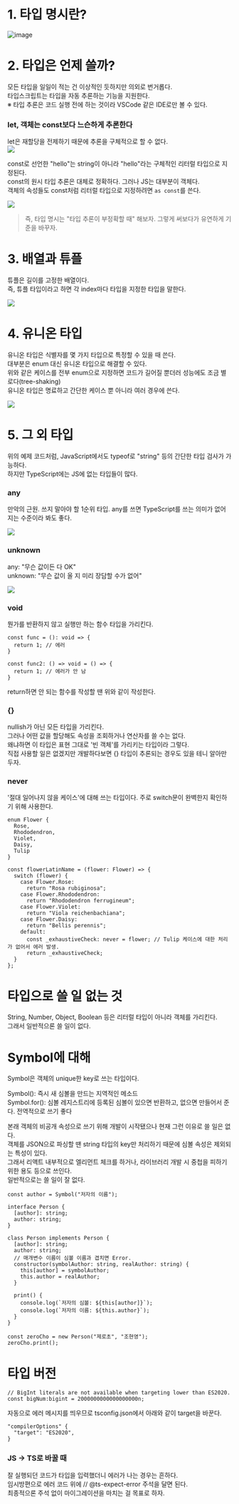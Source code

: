 # 1. 타입 명시란?
![image](https://user-images.githubusercontent.com/39308313/267523843-cae7aa92-2300-41c9-a737-64173f2f264f.png)

# 2. 타입은 언제 쓸까?

모든 타입을 일일이 적는 건 이상적인 듯하지만 의외로 번거롭다.  
타입스크립트는 타입을 자동 추론하는 기능을 지원한다.  
※ 타입 추론은 코드 실행 전에 하는 것이라 VSCode 같은 IDE로만 볼 수 있다.

### let, 객체는 const보다 느슨하게 추론한다

let은 재할당을 전제하기 때문에 추론을 구체적으로 할 수 없다.  
![](https://user-images.githubusercontent.com/39308313/267523918-2b59014c-6ab5-45c8-a7c8-3a7a7a344d30.png)

const로 선언한 "hello"는 string이 아니라 "hello"라는 구체적인 리터럴 타입으로 지정된다.  
const의 원시 타입 추론은 대체로 정확하다. 그러나 JS는 대부분이 객체다.  
객체의 속성들도 const처럼 리터럴 타입으로 지정하려면 `as const`를 쓴다.

![](https://user-images.githubusercontent.com/39308313/267523923-028d091a-7f39-477c-bd3e-693d94714680.png)

> 즉, 타입 명시는 "타입 추론이 부정확할 때" 해보자. 그렇게 써보다가 유연하게 기준을 바꾸자.  

# 3. 배열과 튜플

튜플은 길이를 고정한 배열이다.  
즉, 튜플 타입이라고 하면 각 index마다 타입을 지정한 타입을 말한다.

![](https://user-images.githubusercontent.com/39308313/267523936-6bf10599-022f-434c-8e87-40f778d49cb7.png)

# 4. 유니온 타입

유니온 타입은 식별자를 몇 가지 타입으로 특정할 수 있을 때 쓴다.  
대부분은 enum 대신 유니온 타입으로 해결할 수 있다.  
위와 같은 케이스를 전부 enum으로 지정하면 코드가 길어질 뿐더러 성능에도 조금 별로다(tree-shaking)  
유니온 타입은 명료하고 간단한 케이스 뿐 아니라 여러 경우에 쓴다.  

![](https://user-images.githubusercontent.com/39308313/267523940-911febfc-4149-4c14-b573-162e8442e4ef.png)

# 5. 그 외 타입

위의 예제 코드처럼, JavaScript에서도 typeof로 "string" 등의 간단한 타입 검사가 가능하다.  
하지만 TypeScript에는 JS에 없는 타입들이 많다.  

### any
만악의 근원. 쓰지 말아야 할 1순위 타입.
any를 쓰면 TypeScript를 쓰는 의미가 없어지는 수준이라 봐도 좋다.

![](https://user-images.githubusercontent.com/39308313/267523912-a8acc044-bc04-4c6c-b4b2-c6b2d846e3ef.png)

### unknown

any: "무슨 값이든 다 OK"  
unknown: "무슨 값이 올 지 미리 장담할 수가 없어"

![](https://user-images.githubusercontent.com/39308313/267523947-0dcff004-2de0-44ed-9002-53a160f82bd3.png)

### void
뭔가를 반환하지 않고 실행만 하는 함수 타입을 가리킨다.  

```
const func = (): void => {
  return 1; // 에러
}

const func2: () => void = () => {
  return 1; // 에러가 안 남
}
```

return하면 안 되는 함수를 작성할 땐 위와 같이 작성한다.

### {}
nullish가 아닌 모든 타입을 가리킨다.  
그러나 어떤 값을 할당해도 속성을 조회하거나 연산자를 쓸 수는 없다.  
왜냐하면 이 타입은 표현 그대로 '빈 객체'를 가리키는 타입이라 그렇다.  
직접 사용할 일은 없겠지만 개발하다보면 {} 타입이 추론되는 경우도 있을 테니 알아만 두자.  

### never
'절대 일어나지 않을 케이스'에 대해 쓰는 타입이다.
주로 switch문이 완벽한지 확인하기 위해 사용한다.
```
enum Flower {
  Rose,
  Rhododendron,
  Violet,
  Daisy,
  Tulip
}

const flowerLatinName = (flower: Flower) => {
  switch (flower) {
    case Flower.Rose:
      return "Rosa rubiginosa";
    case Flower.Rhododendron:
      return "Rhododendron ferrugineum";
    case Flower.Violet:
      return "Viola reichenbachiana";
    case Flower.Daisy:
      return "Bellis perennis";
    default:
      const _exhaustiveCheck: never = flower; // Tulip 케이스에 대한 처리가 없어서 에러 발생. 
      return _exhaustiveCheck;
  }
};
```

# 타입으로 쓸 일 없는 것

String, Number, Object, Boolean 등은 리터럴 타입이 아니라 객체를 가리킨다.  
그래서 일반적으론 쓸 일이 없다.  

# Symbol에 대해

Symbol은 객체의 unique한 key로 쓰는 타입이다.  

Symbol(): 즉시 새 심볼을 만드는 지역적인 메소드  
Symbol.for(): 심볼 레지스트리에 등록된 심볼이 있으면 반환하고, 없으면 만들어서 준다. 전역적으로 쓰기 좋다  

본래 객체의 비공개 속성으로 쓰기 위해 개발이 시작됐으나 현재 그런 이유로 쓸 일은 없다.  
객체를 JSON으로 파싱할 땐 string 타입의 key만 처리하기 때문에 심볼 속성은 제외되는 특성이 있다.  
그래서 리액트 내부적으로 엘리먼트 체크를 하거나, 라이브러리 개발 시 중첩을 피하기 위한 용도 등으로 쓰인다.  
일반적으로는 쓸 일이 잘 없다.  

```
const author = Symbol("저자의 이름");

interface Person {
  [author]: string;
  author: string;
}

class Person implements Person {
  [author]: string;
  author: string;
  // 매개변수 이름이 심볼 이름과 겹치면 Error.
  constructor(symbolAuthor: string, realAuthor: string) {
    this[author] = symbolAuthor;
    this.author = realAuthor;
  }

  print() {
    console.log(`저자의 심볼: ${this[author]}`);
    console.log(`저자의 이름: ${this.author}`);
  }
}

const zeroCho = new Person("제로초", "조현영");
zeroCho.print();
```

# 타입 버전
```
// BigInt literals are not available when targeting lower than ES2020.
const bigNum:bigint = 2000000000000000000n;
```

자동으로 에러 메시지를 띄우므로 tsconfig.json에서 아래와 같이 target을 바꾼다.

```
"compilerOptions" {
  "target": "ES2020",
}
```

### JS -> TS로 바꿀 때

잘 실행되던 코드가 타입을 입력했더니 에러가 나는 경우는 흔하다.  
임시방편으로 에러 코드 위에 // @ts-expect-error 주석을 달면 된다.  
최종적으론 주석 없이 마이그레이션을 마치는 걸 목표로 하자.  


